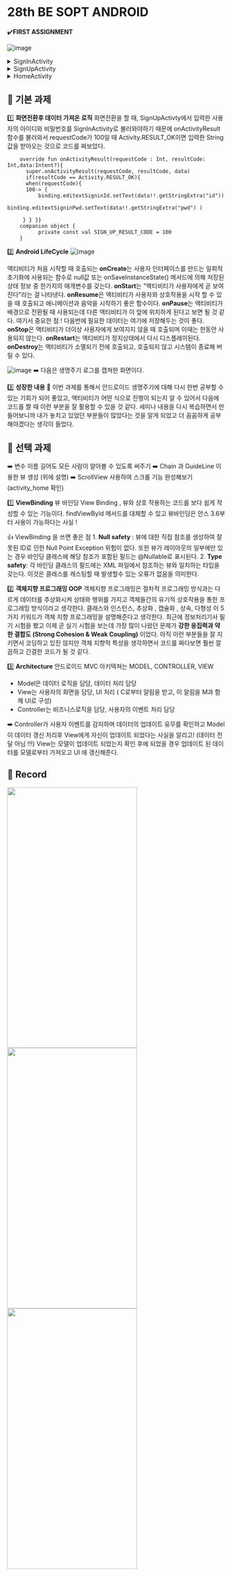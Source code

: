 # 28th BE SOPT ANDROID

:heavy_check_mark:**FIRST ASSIGNMENT**



![image](https://user-images.githubusercontent.com/58849278/113967358-c80ab680-986b-11eb-924e-4d09008cb53e.png)
<details>
	<summary> SignInActivity </summary>
		

 1. ConstraintLayout 뷰 구성 
 2. Guidline을 ViewGroup내에 사용해줘서 뷰를 배치해준다. 이때 **layout_constraintGuide_begin**과 **layout_constraintGuide_end**로 수치를 적용하거나 **dp**와 **px**로 위치를 정해준다. **layout_constraintGuidePercent**로 확률값으로 적용할 수도 있다. 이번 과제에서 나는 확률값으로 넣어주었다. 
 3. **Chain**을 사용하여 수평적으로 연결되어있는 두개의 textview를 이어주었다. 
 여기서는 아이디/비밀번호가 없으신가요? 와 회원가입 부분을 동시에 잡아준뒤, chain 메뉴에서 Create Horizontal Chain , packed chain을 사용해주었다. 여기서 내가 사용한 **Packed Chain은 중앙 배치를 해주는 체인**이다. 
 5. 사용자가 정보를 모두 입력하지 않았을 때 Toast메세지를 띄워준다. 이때 비밀번호는 입력내용이 가려져야 하므로 **android:inputType="textPassword"** 넣어준다. 
 6. 회원가입 버튼을 눌렀을 때 SignUpActivity로 이동해야하고 이후에 회원가입을 한 사용자의 정보를 받아와야 하기 때문에 **onActivityResult** 함수를 사용하였다. 여기서 requestCode 는 임의적으로 선언을 해주었다. 

	    companion object {  
		  private const val SIGN_UP_RESULT_CODE = 100  
		}

</details>

<details>
		<summary>SignUpActivity </summary>
		
1. SignInActivity와 동일하게 뷰를 구성한다. 
2. 사용자 정보가 부족할 경우 토스트 메세지로 사용자에게 빈칸이 있는지 확인을 하라는 알림을 하고 회원가입을 하며 입력한 사용자의 정보를 SignInActivity에 불러와야 하기 때문에 이때 **putExtra**로 사용자의 깃허브 아이디와 비밀번호를 **intent**로 전달한다. 
		

   

    
	    val intent = Intent()  
	    intent.putExtra("id",signupID.toString())  
    	intent.putExtra("pwd",signupPwd.toString())  
    	setResult(Activity.RESULT_OK, intent)  
    	finish()

</details>

<details>
	<summary>HomeActivity</summary>
	
1. 프로필 사진, 아이디, 이름, 소개 내용이 들어가는 홈 화면 뷰를 앞서 말한 guideline을 사용하여 구성해줬다. 
2. 프로필 사진의 경우 **constraintDimensionRatio**를 사용하여 비율을 1:1로 만들어주었다. 
3. 자기소개 부분 텍스트를 스크롤 하며 볼 수 있도록 **Scroll View**를 사용하여 사용자가 스크롤 할 수 있도록 해주었다. 
</details>


## :pushpin: 기본 과제



 

 :one: **화면전환후 데이터 가져온 로직** 
 화면전환을 할 때, SignUpActivty에서 입력한 사용자의 아이디와 비밀번호를 SignInActivity로 불러와야하기 때문에 onActivityResult 함수를 불러와서 requestCode가 100일 때 Activity.RESULT_OK이면 입력한 String값을 받아오는 것으로 코드를 짜보았다. 
 

        override fun onActivityResult(requestCode : Int, resultCode: Int,data:Intent?){  
	      super.onActivityResult(requestCode, resultCode, data)  
	      if(resultCode == Activity.RESULT_OK){  
	      when(requestCode){  
	      100-> {  
		      binding.editextSigninId.setText(data!!.getStringExtra("id"))  
		      binding.editextSigninPwd.setText(data!!.getStringExtra("pwd")	)  
      
	     } } }}  
	    companion object {  
		      private const val SIGN_UP_RESULT_CODE = 100  
	    }

:two: **Android LifeCycle** 
![image](https://user-images.githubusercontent.com/58849278/113973126-c2669e00-9876-11eb-8759-74195860883b.png)

액티비티가 처음 시작할 때 호출되는 **onCreate**는 사용자 인터페이스를 만드는 일회적 초기화에 사용되는 함수로 null값 또는 onSaveInstanceState() 메서드에 의해 저장된 상태 정보 중 한가지의 매개변수를 갖는다. 
**onStart**는 "액티비티가 사용자에게 곧 보여진다"라는 걸 나타낸다. 
**onResume**은 액티비티가 사용자와 상호작용을 시작 할 수 있을 때 호출되고 애니메이션과 음악을 시작하기 좋은 함수이다. 
**onPause**는 액티비티가 배경으로 전환될 때 사용되는데 다른 액티비티가 이 앞에 위치하게 된다고 보면 될 것 같다. 여기서 중요한 점 ! 다음번에 필요한 데이터는 여기에 저장해두는 것이 좋다. 
**onStop**은 액티비티가 더이상 사용자에게 보여지지 않을 때 호출되며 이때는 한동안 사용되지 않는다. 
**onRestart**는 액티비티가 정지상태에서 다시 디스플레이된다. 
**onDestroy**는 액티비티가 소멸되기 전에 호출되고, 호출되지 않고 시스템이 종료해 버릴 수 있다. 

![image](https://user-images.githubusercontent.com/58849278/113973899-05754100-9878-11eb-971b-aa6b8be456e7.png)
:arrow_right: 다음은 생명주기 로그를 캡쳐한 화면이다. 

:three: **성장한 내용**  :punch:
이번 과제를 통해서 안드로이드 생명주기에 대해 다시 한번 공부할 수 있는 기회가 되어 좋았고, 액티비티가 어떤 식으로 진행이 되는지 알 수 있어서 다음에 코드를 짤 때 이런 부분을 잘 활용할 수 있을 것 같다.  세미나 내용을 다시 복습하면서 만들어보니까 내가 놓치고 있었던 부분들이 많았다는 것을 알게 되었고 더 꼼꼼하게 공부해야겠다는 생각이 들었다. 


## :pushpin: 선택 과제 
:arrow_right: 변수 이름 길어도 모든 사람이 알아볼 수 있도록 써주기 
:arrow_right: Chain 과 GuideLine 이용한 뷰 생성 (위에 설명) 
:arrow_right: ScrollView 사용하여 스크롤 기능 완성해보기 (activity_home 확인) 

:one: **ViewBinding** 
뷰 바인딩 View Binding , 뷰와 상호 작용하는 코드를 보다 쉽게 작성할 수 있는 기능이다. findViewById 메서드를 대체할 수 있고 뷰바인딩은 안스 3.6부터 사용이 가능하다는 사실 ! 
	
:thumbsup: ViewBinding 을 쓰면 좋은 점
	 1. **Null safety** : 뷰에 대한 직접 참조를 생성하여 잘못된 ID로 인한 Null Point Exception 위험이 없다. 또한 뷰가 레이아웃의 일부에만 있는 경우 바인딩 클래스에 해당 참조가 포함된 필드는 @Nullable로 표시된다. 
	 2. **Type safety**: 각 바인딩 클래스의 필드에는 XML 파일에서 참조하는 뷰와 일치하는 타입을 갖는다. 이것은 클래스를 캐스팅할 때 발생할수 있는 오류가 없음을 의미한다. 

:two: **객체지향 프로그래밍 OOP** 
객체지향 프로그래밍은 절차적 프로그래밍 방식과는 다르게 데이터를 추상화시켜 상태와 행위를 가지고 객체들간의 유기적 상호작용을 통한 프로그래밍 방식이라고 생각한다. 클래스와 인스턴스, 추상화 , 캡슐화 , 상속, 다형성 이 5가지 키워드가 객체 지향 프로그래밍을 설명해준다고 생각한다. 최근에 정보처리기사 필기 시험을 봤고 이제 곧 실기 시험을 보는데 가장 많이 나왔던 문제가 **강한 응집력과 약한 결합도 (Strong Cohesion & Weak Coupling)** 이었다. 아직 이런 부분들을 잘 지키면서 코딩하고 있진 않지만 객체 지향적 특성을 생각하면서 코드를 짜다보면 훨씬 깔끔하고 간결한 코드가 될 것 같다. 

:three: **Architecture**
안드로이드 MVC 아키텍쳐는 MODEL, CONTROLLER, VIEW
-   Model은 데이터 로직을 담당, 데이터 처리 담당 
-   View는 사용자의 화면을 담당, UI 처리 ( C로부터 알림을 받고, 이 알림을 M과 함께 UI로 구성)
-   Controller는 비즈니스로직을 담당, 사용자의 이벤트 처리 담당 

:arrow_right: Controller가 사용자 이벤트를 감지하며 데이터의 업데이트 유무를 확인하고 Model이 데이터 갱신 처리후 View에게 자신이 업데이트 되었다는 사실을 알리고! (데이터 전달 아님 !!!)  View는 모델이 업데이트 되었는지 확인 후에 되었을 경우 업데이트 된 데이터를 모델로부터 가져오고 UI 에 갱신해준다. 

## :pushpin: Record 


<img src="https://user-images.githubusercontent.com/56873136/114165056-fd47ff00-9966-11eb-9108-8b1b13dc2896.gif" width = "300" height = "600"><img src="https://user-images.githubusercontent.com/56873136/114165078-05a03a00-9967-11eb-9553-e175976d2450.gif" width = "300" height = "600"><img src="https://user-images.githubusercontent.com/56873136/114165832-f1a90800-9967-11eb-8288-a30c0314642b.gif" width = "300" height = "600">
